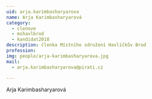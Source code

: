 ```yaml
---
uid: arja.karimbasharyarova
name: Arja Karimbasharyarová
category:
  - clenove
  - mshavlbrod
  - kandidat2018
description: členka Místního sdružení Havlíčkův Brod
profession: 
img: people/arja-karimbasharyarova.jpg
mail:
  - arja.karimbasharyarova@pirati.cz
  
---
```


Arja Karimbasharyarová
